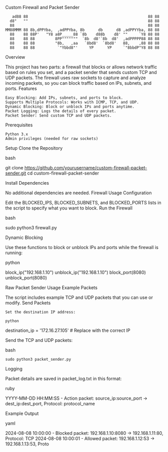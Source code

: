 Custom Firewall and Packet Sender

```                                                                      
   ad88 88                                                     88 88  
  d8"   ""                                                     88 88  
  88                                                           88 88  
MM88MMM 88 8b,dPPYba,  ,adPPYba, 8b      db      d8 ,adPPYYba, 88 88  
  88    88 88P'   "Y8 a8P_____88 `8b    d88b    d8' ""     `Y8 88 88  
  88    88 88         8PP"""""""  `8b  d8'`8b  d8'  ,adPPPPP88 88 88  
  88    88 88         "8b,   ,aa   `8bd8'  `8bd8'   88,    ,88 88 88  
  88    88 88          `"Ybbd8"'     YP      YP     `"8bbdP"Y8 88 88  
```
  
Overview

This project has two parts: a firewall that blocks or allows network traffic based on rules you set, and a packet sender that sends custom TCP and UDP packets. The firewall uses raw sockets to capture and analyze incoming packets, so you can block traffic based on IPs, subnets, and ports.
Features

    Easy Blocking: Add IPs, subnets, and ports to block.
    Supports Multiple Protocols: Works with ICMP, TCP, and UDP.
    Dynamic Blocking: Block or unblock IPs and ports anytime.
    Packet Logging: Logs the details of every packet.
    Packet Sender: Send custom TCP and UDP packets.

Prerequisites

    Python 3.x
    Admin privileges (needed for raw sockets)

Setup
Clone the Repository

bash

git clone https://github.com/yourusername/custom-firewall-packet-sender.git
cd custom-firewall-packet-sender

Install Dependencies

No additional dependencies are needed.
Firewall Usage
Configuration

Edit the BLOCKED_IPS, BLOCKED_SUBNETS, and BLOCKED_PORTS lists in the script to specify what you want to block.
Run the Firewall

bash

sudo python3 firewall.py

Dynamic Blocking

Use these functions to block or unblock IPs and ports while the firewall is running:

python

block_ip("192.168.1.10")
unblock_ip("192.168.1.10")
block_port(8080)
unblock_port(8080)

Raw Packet Sender Usage
Example Packets

The script includes example TCP and UDP packets that you can use or modify.
Send Packets

    Set the destination IP address:

    python

destination_ip = '172.16.27.105'  # Replace with the correct IP

Send the TCP and UDP packets:

bash

    sudo python3 packet_sender.py

Logging

Packet details are saved in packet_log.txt in this format:

ruby

YYYY-MM-DD HH:MM:SS - Action packet: source_ip:source_port -> dest_ip:dest_port, Protocol: protocol_name

Example Output

yaml

2024-08-08 10:00:00 - Blocked packet: 192.168.1.10:8080 -> 192.168.1.11:80, Protocol: TCP
2024-08-08 10:00:01 - Allowed packet: 192.168.1.12:53 -> 192.168.1.13:53, Proto
